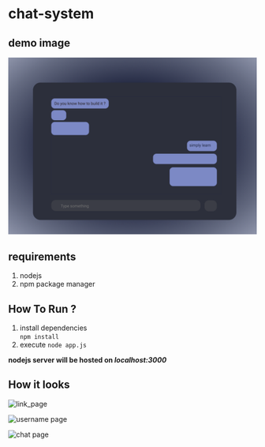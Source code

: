 # chat-system

## demo image

![demo](./images/demo.png)

## requirements

1.  nodejs
2.  npm package manager

## How To Run ?

1. install dependencies  
   `npm install`
2. execute
   `node app.js`

**nodejs server will be hosted on _localhost:3000_**  

## How it looks
![link_page](./images/link)

![username page](./images/username)

![chat page](./images/chat)
